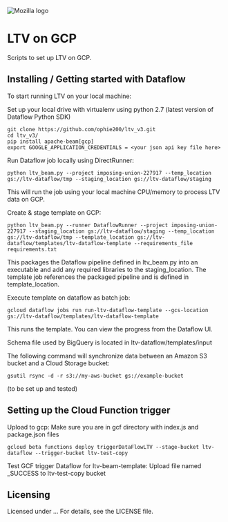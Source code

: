 ![Mozilla logo](https://github.com/ophie200/ltv_v3/blob/master/images/Mozilla-Logo-300x124.png)

# LTV on GCP

Scripts to set up LTV on GCP.

## Installing / Getting started with Dataflow

To start running LTV on your local machine:

Set up your local drive with virtualenv using python 2.7 (latest version of Dataflow Python SDK)
```shell
git clone https://github.com/ophie200/ltv_v3.git
cd ltv_v3/
pip install apache-beam[gcp]
export GOOGLE_APPLICATION_CREDENTIALS = <your json api key file here>
```

Run Dataflow job locally using DirectRunner:
```shell
python ltv_beam.py --project imposing-union-227917 --temp_location gs://ltv-dataflow/tmp --staging_location gs://ltv-dataflow/staging
```
This will run the job using your local machine CPU/memory to process LTV data on GCP. 

Create & stage template on GCP:
```shell
python ltv_beam.py --runner DataflowRunner --project imposing-union-227917 --staging_location gs://ltv-dataflow/staging --temp_location gs://ltv-dataflow/tmp --template_location gs://ltv-dataflow/templates/ltv-dataflow-template --requirements_file requirements.txt
```
This packages the Dataflow pipeline defined in ltv_beam.py into an executable and add any required libraries to the staging_location. The template job references the packaged pipeline and is defined in template_location.


Execute template on dataflow as batch job:
```shell
gcloud dataflow jobs run run-ltv-dataflow-template --gcs-location gs://ltv-dataflow/templates/ltv-dataflow-template
```
This runs the template. You can view the progress from the Dataflow UI.

Schema file used by BigQuery is located in ltv-dataflow/templates/input


The following command will synchronize data between an Amazon S3 bucket and a Cloud Storage bucket:
```shell
gsutil rsync -d -r s3://my-aws-bucket gs://example-bucket
```
(to be set up and tested)


## Setting up the Cloud Function trigger

Upload to gcp: 
Make sure you are in gcf directory with index.js and package.json files
```shell
gcloud beta functions deploy triggerDataFlowLTV --stage-bucket ltv-dataflow --trigger-bucket ltv-test-copy
```

Test GCF trigger Dataflow for ltv-beam-template:
Upload file named _SUCCESS to ltv-test-copy bucket


## Licensing
Licensed under ... For details, see the LICENSE file.
